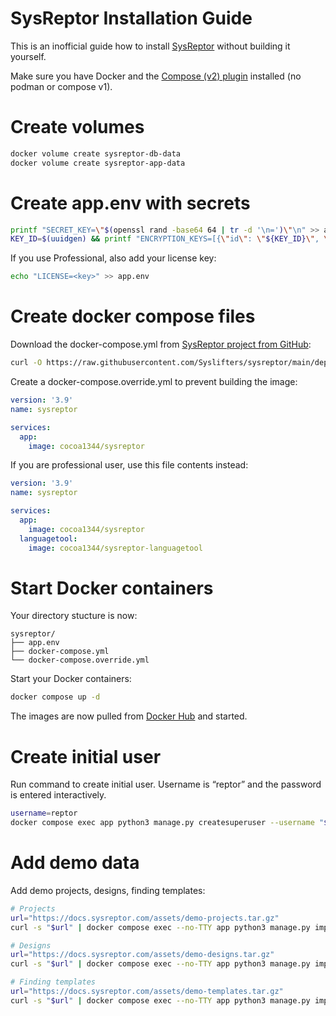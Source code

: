 # SysReptor Installation Guide
This is an inofficial guide how to install [SysReptor](https://docs.sysreptor.com/) without building it yourself.

Make sure you have Docker and the [Compose (v2) plugin](https://docs.docker.com/compose/migrate/) installed (no podman or compose v1).

# Create volumes
```bash
docker volume create sysreptor-db-data
docker volume create sysreptor-app-data
```

# Create app.env with secrets
```bash
printf "SECRET_KEY=\"$(openssl rand -base64 64 | tr -d '\n=')\"\n" >> app.env
KEY_ID=$(uuidgen) && printf "ENCRYPTION_KEYS=[{\"id\": \"${KEY_ID}\", \"key\": \"$(openssl rand -base64 32)\", \"cipher\": \"AES-GCM\", \"revoked\": false}]\nDEFAULT_ENCRYPTION_KEY_ID=\"${KEY_ID}\"\n" >> app.env
```

If you use Professional, also add your license key:
```bash
echo "LICENSE=<key>" >> app.env
```

# Create docker compose files

Download the docker-compose.yml from [SysReptor project from GitHub](https://github.com/Syslifters/sysreptor):
```bash
curl -O https://raw.githubusercontent.com/Syslifters/sysreptor/main/deploy/docker-compose.yml
```

Create a docker-compose.override.yml to prevent building the image:

```yaml
version: '3.9'
name: sysreptor

services:
  app:
    image: cocoa1344/sysreptor
```

If you are professional user, use this file contents instead:
```yaml
version: '3.9'
name: sysreptor

services:
  app:
    image: cocoa1344/sysreptor
  languagetool:
    image: cocoa1344/sysreptor-languagetool
```

# Start Docker containers

Your directory stucture is now:
```
sysreptor/
├── app.env
├── docker-compose.yml
└── docker-compose.override.yml
```

Start your Docker containers:

```bash
docker compose up -d
```

The images are now pulled from [Docker Hub](https://hub.docker.com/r/cocoa1344/sysreptor) and started.

# Create initial user
Run command to create initial user. Username is “reptor” and the password is entered interactively.

```bash
username=reptor
docker compose exec app python3 manage.py createsuperuser --username "$username"
```

# Add demo data

Add demo projects, designs, finding templates:

```bash
# Projects
url="https://docs.sysreptor.com/assets/demo-projects.tar.gz"
curl -s "$url" | docker compose exec --no-TTY app python3 manage.py importdemodata --type=project --add-member="$username"

# Designs
url="https://docs.sysreptor.com/assets/demo-designs.tar.gz"
curl -s "$url" | docker compose exec --no-TTY app python3 manage.py importdemodata --type=design

# Finding templates
url="https://docs.sysreptor.com/assets/demo-templates.tar.gz"
curl -s "$url" | docker compose exec --no-TTY app python3 manage.py importdemodata --type=template
```
